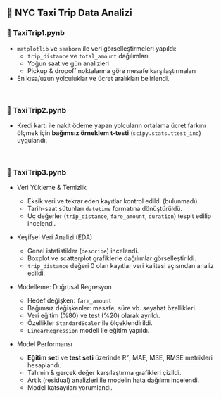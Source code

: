 ## 🚖 NYC Taxi Trip Data Analizi


### 📘 TaxiTrip1.pynb 
- `matplotlib` ve `seaborn` ile veri görselleştirmeleri yapıldı:
  - `trip_distance` ve `total_amount` dağılımları
  - Yoğun saat ve gün analizleri
  - Pickup & dropoff noktalarına göre mesafe karşılaştırmaları
- En kısa/uzun yolculuklar ve ücret aralıkları belirlendi.
<br>

### 📘 TaxiTrip2.pynb 
- Kredi kartı ile nakit ödeme yapan yolcuların ortalama ücret farkını ölçmek için
  **bağımsız örneklem t-testi** (`scipy.stats.ttest_ind`) uygulandı.
<br>

### 📘 TaxiTrip3.pynb 
- Veri Yükleme & Temizlik
  - Eksik veri ve tekrar eden kayıtlar kontrol edildi (bulunmadı).
  - Tarih-saat sütunları `datetime` formatına dönüştürüldü.
  - Uç değerler (`trip_distance`, `fare_amount`, `duration`) tespit edilip incelendi.

- Keşifsel Veri Analizi (EDA)
  - Genel istatistikler (`describe`) incelendi.
  - Boxplot ve scatterplot grafiklerle dağılımlar görselleştirildi.
  - `trip_distance` değeri 0 olan kayıtlar veri kalitesi açısından analiz edildi.

- Modelleme: Doğrusal Regresyon
  - Hedef değişken: `fare_amount`
  - Bağımsız değişkenler: mesafe, süre vb. seyahat özellikleri.
  - Veri eğitim (%80) ve test (%20) olarak ayrıldı.
  - Özellikler `StandardScaler` ile ölçeklendirildi.
  - `LinearRegression` modeli ile eğitim yapıldı.

- Model Performansı
  - **Eğitim seti** ve **test seti** üzerinde R², MAE, MSE, RMSE metrikleri hesaplandı.
  - Tahmin & gerçek değer karşılaştırma grafikleri çizildi.
  - Artık (residual) analizleri ile modelin hata dağılımı incelendi.
  - Model katsayıları yorumlandı.
